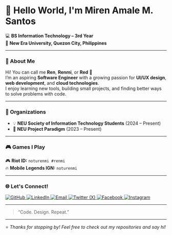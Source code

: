 # 👋 Hello World, I'm Miren Amale M. Santos

💻 **BS Information Technology – 3rd Year**  
🏫 **New Era University, Quezon City, Philippines**

---

### 🌟 About Me
Hi! You can call me **Ren**, **Renmi**, or **Red** 💫  
I’m an aspiring **Software Engineer** with a growing passion for **UI/UX design**, **web development**, and **cloud technologies**.  
I enjoy learning new tools, building small projects, and finding better ways to solve problems with code.

---

### 🏫 Organizations
- 💡 **NEU Society of Information Technology Students** (2024 – Present)  
- 🚀 **NEU Project Paradigm** (2023 – Present)

---

### 🎮 Games I Play
🎮 **Riot ID:** `noturenmi #renmi`  
🔥 **Mobile Legends IGN:** `noturenmi`

---

### 🌐 Let's Connect!

<p align="left">
  <a href="https://github.com/noturenmi" target="_blank">
    <img src="https://img.shields.io/badge/GitHub-181717?style=for-the-badge&logo=github&logoColor=white" alt="GitHub"/>
  </a>
  <a href="https://linkedin.com/in/noturenmi" target="_blank">
    <img src="https://img.shields.io/badge/LinkedIn-0077B5?style=for-the-badge&logo=linkedin&logoColor=white" alt="LinkedIn"/>
  </a>
  <a href="mailto:msantos02503@gmail.com" target="_blank">
    <img src="https://img.shields.io/badge/Email-D14836?style=for-the-badge&logo=gmail&logoColor=white" alt="Email"/>
  </a>
  <a href="https://x.com/noturenmi" target="_blank">
    <img src="https://img.shields.io/badge/X_(Twitter)-000000?style=for-the-badge&logo=x&logoColor=white" alt="Twitter (X)"/>
  </a>
  <a href="https://facebook.com/r3nm1" target="_blank">
    <img src="https://img.shields.io/badge/Facebook-1877F2?style=for-the-badge&logo=facebook&logoColor=white" alt="Facebook"/>
  </a>
  <a href="https://instagram.com/instagram" target="_blank">
    <img src="https://img.shields.io/badge/Instagram-E4405F?style=for-the-badge&logo=instagram&logoColor=white" alt="Instagram"/>
  </a>
</p>

---

> “Code. Design. Repeat.”  

---

⭐ *Thanks for stopping by! Feel free to check out my repositories and say hi!*  

